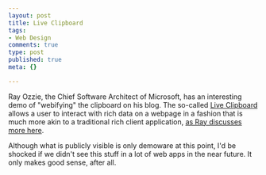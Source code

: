 ```yaml
--- 
layout: post
title: Live Clipboard
tags: 
- Web Design
comments: true
type: post
published: true
meta: {}

---
```

Ray Ozzie, the Chief Software Architect of Microsoft, has an interesting demo of "webifying" the clipboard on his blog. The so-called <a href="http://spaces.msn.com/editorial/rayozzie/demo/liveclip/liveclipsample/clipboardexample.html">Live Clipboard</a> allows a user to interact with rich data on a webpage in a fashion that is much more akin to a traditional rich client application, <a href="http://rayozzie.spaces.msn.com/blog/cns!FB3017FBB9B2E142!285.entry">as Ray discusses more here</a>.

  Although what is publicly visible is only demoware at this point, I'd be shocked if we didn't see this stuff in a lot of web apps in the near future. It only makes good sense, after all.

